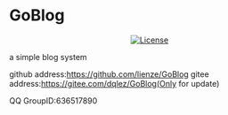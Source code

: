 # GoBlog
<div align=center>

[![License](https://img.shields.io/github/license/lienze/GoBlog.svg?style=flat)](https://github.com/lienze/GoBlog)
</div>
a simple blog system

github address:https://github.com/lienze/GoBlog
gitee  address:https://gitee.com/dqlez/GoBlog(Only for update)

QQ GroupID:636517890

